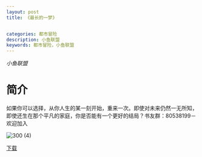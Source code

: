 ```yaml
---
layout: post
title: 《最长的一梦》


categories: 都市冒险
description: 小鱼联盟
keywords: 都市冒险，小鱼联盟
---
```


*小鱼联盟*

# 简介

如果你可以选择，从你人生的某一刻开始，重来一次。即使对未来仍然一无所知，即使还生在那个平凡的家庭，你是否能有一个更好的结局？书友群：80538199－欢迎加入

![300 (4)](http://tvax3.sinaimg.cn/large/008dGP0Fgy1gty68667rqj304605kt8m.jpg)

[下载](https://link.jscdn.cn/1drv/aHR0cHM6Ly8xZHJ2Lm1zL3QvcyFBaGU2R2dNWmVFb2poR1V0XzN3SXpCSktPMFVqP2U9VThZM0Zu.txt)
